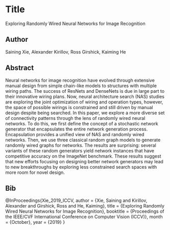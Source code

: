 # Title
Exploring Randomly Wired Neural Networks for Image Recognition

## Author
Saining Xie, Alexander Kirillov, Ross Girshick, Kaiming He

## Abstract
Neural networks for image recognition have evolved through extensive manual design from simple chain-like models to structures with multiple wiring paths. The success of ResNets and DenseNets is due in large part to their innovative wiring plans. Now, neural architecture search (NAS) studies are exploring the joint optimization of wiring and operation types, however, the space of possible wirings is constrained and still driven by manual design despite being searched. In this paper, we explore a more diverse set of connectivity patterns through the lens of randomly wired neural networks. To do this, we first define the concept of a stochastic network generator that encapsulates the entire network generation process. Encapsulation provides a unified view of NAS and randomly wired networks. Then, we use three classical random graph models to generate randomly wired graphs for networks. The results are surprising: several variants of these random generators yield network instances that have competitive accuracy on the ImageNet benchmark. These results suggest that new efforts focusing on designing better network generators may lead to new breakthroughs by exploring less constrained search spaces with more room for novel design.

## Bib
@InProceedings{Xie_2019_ICCV,
author = {Xie, Saining and Kirillov, Alexander and Girshick, Ross and He, Kaiming},
title = {Exploring Randomly Wired Neural Networks for Image Recognition},
booktitle = {Proceedings of the IEEE/CVF International Conference on Computer Vision (ICCV)},
month = {October},
year = {2019}
}